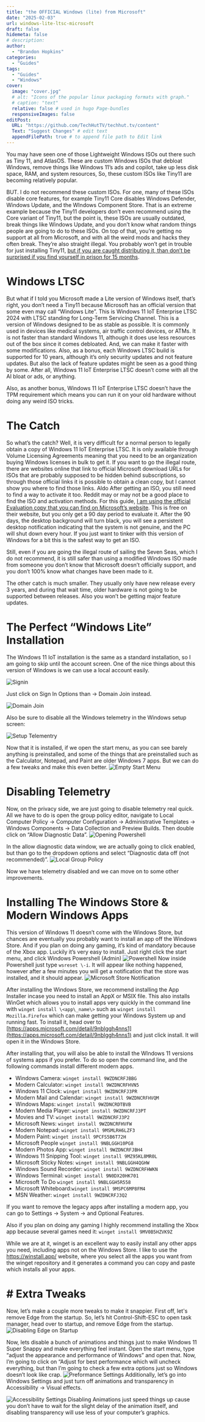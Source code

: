 ```yaml
---
title: "the OFFICIAL Windows (lite) from Microsoft"
date: "2025-02-03"
url: windows-lite-ltsc-microsoft
draft: false
hidemeta: false
# description:
author:
  - "Brandon Hopkins"
categories:
  - "Guides"
tags:
  - "Guides"
  - "Windows"
cover:
  image: "cover.jpg"
  # alt: "Icons of the popular linux packaging formats with graph."
  # caption: "text"
  relative: false # used in hugo Page-bundles
  responsiveImages: false
editPost:
  URL: "https://github.com/TechHutTV/techhut.tv/content"
  Text: "Suggest Changes" # edit text
  appendFilePath: true # to append file path to Edit link
---
```


You may have seen one of those Lightweight Windows ISOs out there such as Tiny 11, and AtlasOS. These are custom Windows ISOs that debloat Windows, remove things like Windows 11’s ads and copilot, take up less disk space, RAM, and system resources, So, these custom ISOs like Tiny11 are becoming relatively popular.

BUT. I do not recommend these custom ISOs. For one, many of these ISOs disable core features, for example Tiny11 Core disables Windows Defender, Windows Update, and the WIndows Component Store. That is an extreme example because the Tiny11 developers don’t even recommend using the Core variant of Tiny11, but the point is, these ISOs are usually outdated, break things like Windows Update, and you don’t know what random things people are going to do to these ISOs. On top of that, you’re getting no support at all from Microsoft, and with all the weird mods and hacks they often break. They’re also straight illegal. You probably won’t get in trouble for just installing Tiny11, [but if you are caught distributing it, than don’t be surprised if you find yourself in prison for 15 months](https://www.polygon.com/windows/2018/4/25/17280178/eric-lundgren-windows-restore-disks-microsoft-prison).

# Windows LTSC

But what if I told you Microsoft made a Lite version of Windows itself, that’s right, you don’t need a Tiny11 because Microsoft has an official version that some even may call “Windows Lite”. This is Windows 11 IoT Enterprise LTSC 2024 with LTSC standing for Long-Term Servicing Channel. This is a version of Windows designed to be as stable as possible. It is commonly used in devices like medical systems, air traffic control devices, or ATMs. It is not faster than standard Windows 11, although it does use less resources out of the box since it comes debloated. And, we can make it faster with some modifications. Also, as a bonus, each Windows LTSC build is supported for 10 years, although it’s only security updates and not feature updates. But also the lack of feature updates might be seen as a good thing by some. After all, Windows 11 IoT Enterprise LTSC doesn’t come with all the AI bloat or ads, or anything.

Also, as another bonus, Windows 11 IoT Enterprise LTSC doesn’t have the TPM requirement which means you can run it on your old hardware without doing any weird ISO tricks.

# The Catch

So what’s the catch? Well, it is very difficult for a normal person to legally obtain a copy of Windows 11 IoT Enterprise LTSC. It is only available through Volume Licensing Agreements meaning that you need to be an organization buying Windows licenses in bulk to get it. If you want to go the illegal route, there are websites online that link to official Microsoft download URLs for ISOs that are probably supposed to be hidden behind subscriptions, so through those official links it is possible to obtain a clean copy, but I cannot show you where to find those links. Aldo After getting an ISO, you still need to find a way to activate it too. Reddit may or may not be a good place to find the ISO and activation methods. For this guide, [I am using the official Evaluation copy that you can find on Microsoft’s website](https://www.microsoft.com/en-us/evalcenter/evaluate-windows-11-enterprise). This is free on their website, but you only get a 90 day period to evaluate it. After the 90 days, the desktop background will turn black, you will see a persistent desktop notification indicating that the system is not genuine, and the PC will shut down every hour. If you just want to tinker with this version of Windows for a bit this is the safest way to get an ISO.

Still, even if you are going the illegal route of sailing the Seven Seas, which I do not recommend, it is still safer than using a modified Windows ISO made from someone you don’t know that Microsoft doesn’t officially support, and you don’t 100% know what changes have been made to it.

The other catch is much smaller. They usually only have new release every 3 years, and during that wait time, older hardware is not going to be supported between releases. Also you won’t be getting major feature updates.

# The Perfect “Windows Lite” Installation

The Windows 11 IoT installation is the same as a standard installation, so I am going to skip until the account screen. One of the nice things about this version of Windows is we can use a local account easily.

![Signin](images/1_signin.png)

Just click on Sign In Options than \-\> Domain Join instead.

![Domain Join](images/2_domain_join.png)

Also be sure to disable all the Windows telemetry in the Windows setup screen:

![Setup Telementry](images/3_telementry.png)

Now that it is installed, if we open the start menu, as you can see barely anything is preinstalled, and some of the things that are preinstalled such as the Calculator, Notepad, and Paint  are older Windows 7 apps. But we can do a few tweaks and make this even better.
![Empty Start Menu](images/4_empty_start_menu.png)


# Disabling Telemetry

Now, on the privacy side, we are just going to disable telemetry real quick. All we have to do is open the group policy editor, navigate to Local Computer Policy \-\> Computer Configuration \-\> Administrative Templates \-\> Windows Components \-\> Data Collection and Preview Builds. Then double click on “Allow Diagnostic Data”.
![Opening Powershell](images/5_local_group_policy.png)

In the allow diagnostic data window, we are actually going to click enabled, but than go to the dropdown options and select “Diagnostic data off (not recommended)”.
![Local Group Policy](images/6_diagnostic_data_off.png)

Now we have telemetry disabled and we can move on to some other improvements.

# Installing The Windows Store & Modern Windows Apps

This version of Windows 11 doesn’t come with the Windows Store, but chances are eventually you probably want to install an app off the Windows Store. And if you plan on doing any gaming, it’s kind of mandatory because of the Xbox app. Luckily it’s very easy to install. Just right click the start menu, and click Windows Powershell (Admin) ![Powershell](images/7_opening_powershell.png)
Now inside Powershell just type `wsreset \-i`. It will appear like nothing happened, however after a few minutes you will get a notification that the store was installed, and it should appear.
![Microsoft Store Notification](images/8_win_store_notification.png)

After installing the Windows Store, we recommend installing the App Installer incase you need to install an AppX or MSIX file. This also installs WinGet which allows you to install apps very quickly in the command line with `winget install \<app\_name\>` such as `winget install Mozilla.Firefox` which can make getting your Windows System up and running fast. To install it, head over to [https://apps.microsoft.com/detail/9nblggh4nns1](https://apps.microsoft.com/detail/9nblggh4nns1) and just click install. It will open it in the Windows Store.

After installing that, you will also be able to install the WIndows 11 versions of systems apps if you prefer. To do so open the command line, and the following commands install different modern apps.

- Windows Camera: `winget install 9WZDNCRFJBBG`
- Modern Calculator: `winget install 9WZDNCRFHVN5`
- Windows 11 Clock: `winget install 9WZDNCRFJ3PR`
- Modern Mail and Calendar: `winget install 9WZDNCRFHVQM`
- Windows Maps: `winget install 9WZDNCRDTBVB`
- Modern Media Player: `winget install 9WZDNCRFJ3PT`
- Movies and TV: `winget install 9WZDNCRFJ3P2`
- Microsoft News: `winget install 9WZDNCRFHVFW`
- Modern Notepad: `winget install 9MSMLRH6LZF3`
- Modern Paint: `winget install 9PCFS5B6T72H`
- Microsoft People `winget install 9NBLGGH10PG8`
- Modern Photos App: `winget install 9WZDNCRFJBH4`
- Windows 11 Snipping Tool: `winget install 9MZ95KL8MR0L`
- Microsoft Sticky Notes: `winget install 9NBLGGH4QGHW`
- Windows Sound Recorder: `winget install 9WZDNCRFHWKN`
- Windows Terminal:  `winget install 9N0DX20HK701`
- Microsoft To Do `winget install 9NBLGGH5R558`
- Microsoft Whiteboard:`winget install 9MSPC6MP8FM4`
- MSN Weather: `winget install 9WZDNCRFJ3Q2`

If you want to remove the legacy apps after installing a modern app, you can go to Settings \-\> System \-\> and Optional Features.

Also if you plan on doing any gaming I highly recommend installing the Xbox app because several games need it: `winget install 9MV0B5HZVK9Z`

While we are at it, winget is an excellent way to easily install any other apps you need, including apps not on the Windows Store. I like to use the https://winstall.app/ website, where you select all the apps you want from the winget repository and it generates a command you can copy and paste which installs all your apps.

# \# Extra Tweaks

Now, let’s make a couple more tweaks to make it snappier. First off, let's remove Edge from the startup. So, let’s hit Control-Shift-ESC to open task manager, head over to startup, and remove Edge from the startup.
![Disabling Edge on Startup](images/9_edge_startup.png])

Now, lets disable a bunch of animations and things just to make Windows 11 Super Snappy and make everything feel instant. Open the start menu, type “adjust the appearance and performance of Windows” and open that. Now, I’m going to click on “Adjust for best performance which will uncheck everything, but than I’m going to check a few extra options just so Windows doesn’t look like crap.
![Preformance Settings](images/10_preformance_settings.png])
Additionally, let’s go into Windows Settings and just turn off animations and transparency in Accessibility \-\> Visual effects.

![Accessibility Settings](images/11_accessibility_settings.png)
Disabling Animations just speed things up cause you don’t have to wait for the slight delay of the animation itself, and disabling transparency will use less of your computer’s graphics.
